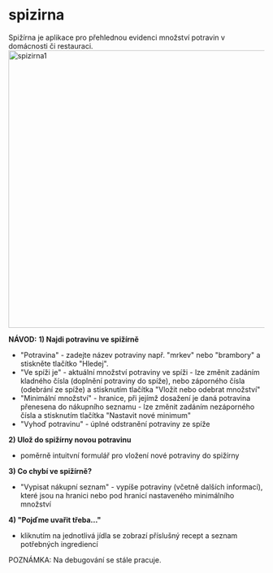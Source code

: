 # spizirna
Spižírna je aplikace pro přehlednou evidenci množství potravin v domácnosti či restauraci.
<img width="547" alt="spizirna1" src="https://github.com/stehlik/spizirna/assets/51755591/47baca1f-c24c-43f9-af9d-127c767e78ed">

**NÁVOD:**
**1) Najdi potravinu ve spižírně**
  - "Potravina" - zadejte název potraviny např. "mrkev" nebo "brambory" a stiskněte tlačítko "Hledej".
  - "Ve spíži je" - aktuální množství potraviny ve spíži
                  - lze změnit zadáním kladného čísla (doplnění potraviny do spíže), nebo záporného čísla (odebrání ze spíže) a stisknutím tlačítka "Vložit nebo odebrat    množství"
  - "Minimální množství" - hranice, při jejímž dosažení je daná potravina přenesena do nákupního seznamu
                         - lze změnit zadáním nezáporného čísla a stisknutím tlačítka "Nastavit nové minimum"
  - "Vyhoď potravinu" - úplné odstranění potraviny ze spíže
  
**2) Ulož do spižírny novou potravinu**
  - poměrně intuitvní formulář pro vložení nové potraviny do spižírny
   
 **3) Co chybí ve spižírně?**
  - "Vypisat nákupní seznam" - vypíše potraviny (včetně dalších informací), které jsou na hranici nebo pod hranicí nastaveného minimálního množství

 **4) "Pojďme uvařit třeba..."**
  - kliknutím na jednotlivá jídla se zobrazí příslušný recept a seznam potřebných ingrediencí

POZNÁMKA:
Na debugování se stále pracuje.
